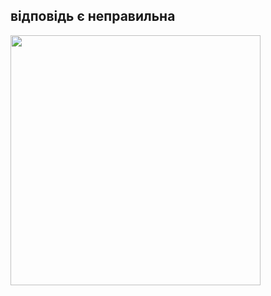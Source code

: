  <html>
   <head>
<link rel="rdfalsesheet" type="text/css" href="rdfalse.css" />
   </head>
  <heder>
   <p><h2>відповідь є неправильна </h2></p>
  </heder>
   <body>
 <img src="https://free-png.ru/wp-content/uploads/2021/06/free-png.ru-39.png"with="400px"height="400px"/>
   </body>
</html>
